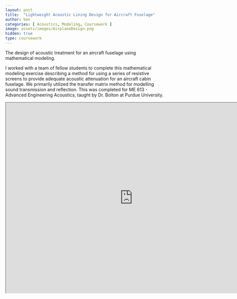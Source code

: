 ```yaml
---
layout: post
title:  "Lightweight Acoustic Lining Design for Aircraft Fuselage"
author: ben
categories: [ Acoustics, Modeling, Coursework ]
image: assets/images/AirplaneDesign.png
hidden: true
type: coursework
---
```


The design of acoustic treatment for an aircraft fuselage using mathematical modeling.

I worked with a team of fellow students to complete this mathematical modeling exercise describing a method for using a series of resistive screens to provide adequate acoustic attenuation for an aircraft cabin fuselage. We primarily utilized the transfer matrix method for modelling sound transmission and reflection. This was completed for ME 613 - Advanced Engineering Acoustics, taught by Dr. Bolton at Purdue University.


<iframe src="https://drive.google.com/file/d/1GcXLmHrp7ZqfF7GFRKvnnXymW4PJNTm7/preview" width="800" height="600" allow="autoplay"></iframe>
